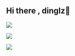 ## Hi there , dinglz👋

![](https://github-readme-stats.vercel.app/api?username=dingdinglz&show_icons=true&theme=ambient_gradient&count_private=true)

![](https://github-readme-stats.vercel.app/api/top-langs/?username=dingdinglz&theme=ambient_gradient)

[![](https://github-readme-stats.vercel.app/api/pin/?username=dingdinglz&repo=dingbot&theme=ambient_gradient)](https://github.com/dingdinglz/dingbot)

